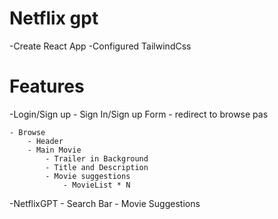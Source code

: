 # Netflix gpt
 -Create React App
 -Configured TailwindCss


 # Features
  -Login/Sign up
    - Sign In/Sign up Form
    - redirect to browse pas


    - Browse
        - Header
        - Main Movie
            - Trailer in Background
            - Title and Description
            - Movie suggestions
                - MovieList * N
-NetflixGPT
    - Search Bar
    - Movie Suggestions
